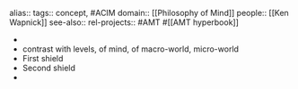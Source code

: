alias::
tags:: concept, #ACIM
domain:: [[Philosophy of Mind]]
people:: [[Ken Wapnick]]
see-also::
rel-projects:: #AMT #[[AMT hyperbook]]


-
- contrast with levels, of mind, of macro-world, micro-world
- First shield
- Second shield
-
